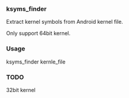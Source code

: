 ### **ksyms_finder**

Extract kernel symbols from Android kernel file.

Only support 64bit kernel.

### Usage

ksyms_finder kernle_file

### TODO

32bit kernel